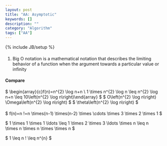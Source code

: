 ```yaml
---
layout: post
title: "AA: Asymptotic"
keywords: []
description: ""
category: "Algorithm"
tags: ["AA"]
---
```

{% include JB/setup %}

####
1. Big O notation is a mathematical notation that describes the limiting
   behavior of a function when the argument towards a particular value or
   infinity


#### Compare
$
\begin{array}{c}f(n)=n^{2} \log n+n \\ 1 \times n^{2} \log n \leq n^{2} \log n+n
\leq 10\left(n^{2} \log n\right)\end{array}
$
$
O\left(n^{2} \log n\right) \Omega\left(n^{2} \log n\right)
$
$
\theta\left(n^{2} \log n\right)
$

#### 
$
f(n)=n !=n \times(n-1) \times(n-2) \times \cdots \times 3 \times 2 \times 1
$

$
1 \times 1 \times 1 \ldots \leq 1 \times 2 \times 3 \ldots \times n \leq n \times n \times n \times \times n
$

$
1 \leq n ! \leq n^{n}
$

